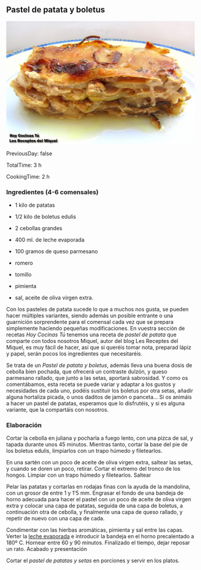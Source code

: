 [title]: #()

## Pastel de patata y boletus

[img]: #()

![](../docs/imgs/0025-pastelpatataboletus-680x444.jpg)

[#url]:#()

[](https://gastronomiaycia.republica.com/2016/12/14/hoy-cocinas-tu-pastel-de-patata-y-boletus/)

[recipe-time]: #()

PreviousDay: false

TotalTime: 3 h

CookingTime: 2 h

[ingredients-content]: #()

### Ingredientes (4-6 comensales)
    
* 1 kilo de patatas
* 1/2 kilo de boletus edulis
* 2 cebollas grandes
* 400 ml.
    de leche evaporada
* 100 gramos de queso parmesano
* romero
* tomillo
* pimienta
    
* sal, aceite de oliva virgen extra.


[content]: #()



Con los pasteles de patata sucede lo que a muchos nos gusta, se pueden
hacer múltiples variantes, siendo además un posible entrante o una
guarnición sorprendente para el comensal cada vez que se prepara
simplemente haciendo pequeñas modificaciones. En vuestra sección de
recetas *Hoy
Cocinas Tú* tenemos una receta de *pastel de patata* que comparte con todos
nosotros Miquel, autor del blog Les Receptes del Miquel,
es muy fácil de hacer, así que si queréis tomar nota, preparad lápiz y
papel, serán pocos los ingredientes que necesitaréis.

Se trata de un *Pastel de patata y boletus*, además lleva una buena dosis
de cebolla bien pochada, que ofrecerá un contraste dulzón, y queso
parmesano rallado, que junto a las setas, aportará sabrosidad. Y como os
comentábamos, esta receta se puede variar y adaptar a los gustos y
necesidades de cada uno, podéis sustituir los boletus por otra setas,
añadir alguna hortaliza picada, o unos daditos de jamón o panceta… Si os
animáis a hacer un pastel de patatas, esperamos que lo disfrutéis, y si es
alguna variante, que la compartáis con nosotros.


### Elaboración

Cortar la cebolla en juliana y pocharla a fuego lento, con una pizca de
sal, y tapada durante unos 45 minutos[](timer:45:minutes). Mientras tanto, cortar la base del
pie de los boletus edulis, limpiarlos con un trapo húmedo y filetearlos.

En una sartén con un poco de aceite de oliva virgen extra, saltear las
setas, y cuando se doren un poco, retirar.
Cortar el extremo del tronco de los hongos. Limpiar con un trapo húmedo y
filetearlos. Saltear

Pelar las patatas y cortarlas en rodajas finas con la ayuda de la
mandolina, con un grosor de entre 1 y 1’5 mm. Engrasar el fondo de una
bandeja de horno adecuada para hacer el pastel con un poco de aceite de
oliva virgen extra y colocar una capa de patatas, seguida de una capa de
boletus, a continuación otra de cebolla, y finalmente una capa de queso
rallado, y repetir de nuevo con una capa de cada.

Condimentar con las hierbas aromáticas, pimienta y sal entre las capas.
Verter la [leche evaporada](https://gastronomiaycia.republica.com/2008/05/15/leche-evaporada/) e
introducir la bandeja en el horno precalentado a 180º C. Hornear entre 60 y
90 minutos[](timer:90:minutes). Finalizado el tiempo, dejar reposar un rato.
Acabado y presentación

Cortar el *pastel de patatas y setas* en porciones y servir en los platos.
